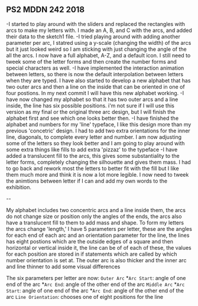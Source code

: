 ## PS2 MDDN 242 2018

-I started to play around with the sliders and replaced the rectangles with arcs to make my letters with.
I made an A, B, and C with the arcs, and added their data to the sketch1 file.
-I tried playing around with adding another parameter per arc, I statred using a y-scale (changing the width) of the arcs but it just looked weird so I am sticking with just changing the angle of the all the arcs.
I now have a full alphabet, A-Z, and a default icon. I still need to tweek some of the letter forms and then create the number forms and special characters as well.
-I have implemented the interaction animation between letters, so there is now the default interpolation between letters when they are typed.
I have also started to develop a new alphabet that has two outer arcs and then a line on the inside that can be oriented in one of four postions. In my next commit I will have this new alphabet working.
-I have now changed my alphabet so that it has two outer arcs and a line inside, the line has six possible positions. i'm not sure if I will use this version as my final or the original three arc design, but I will finish the alphabet first and see which one looks better then.
-I have finished the alphabet and numbers for my 'line' typeface, I like this design more than my previous 'concetric' design. I had to add two extra orientations for the inner line, diagonals, to complete every letter and number. I am now adjusting some of the letters so they look better and I am going to play around with some extra things like fills to add extra 'pizzaz' to the typeface
-I have added a translucent fill to the arcs, this gives some substantiality to the letter forms, completely changing the silhouette and gives them mass. I had to go back and rework most the letters to better fit with the fill but I like them much more and think it is now a lot more legible. I now need to tweek the animtions between letter if I can and add my own words to the exhibition.

--

My alphabet includes two concentric arcs and a line inside them, the arcs do not change size or position only the angles of the ends, the arcs also have a translucent fill to them to add mass and shape. To form my letters the arcs change 'length,' I have 5 parameters per letter, these are the angles for each end of each arc and an orientation parameter for the line, the lines has eight postions which are the outside edges of a square and then horizontal or vertical inside it, the line can be of of each of these, the values for each position are stored in if statements which are called by which number orientation is set at. The outer arc is also thicker and the inner arc and line thinner to add some visual differences

The six parameters per letter are now:
	`Outer Arc`
		*`Arc Start`: angle of one end of the arc
		*`Arc End`: angle of the other end of the arc
	`Middle Arc`
		*`Arc Start`: angle of one end of the arc
		*`Arc End`: angle of the other end of the arc
	`Line Orientation`: chooses one of eight positions for the line

